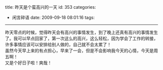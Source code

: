 title: 昨天是个蛮高兴的一天
id: 353
categories:
  - 闲言碎语
date: 2009-09-18 08:01:16
tags:
---

昨天零点的时候，觉得昨天会有高兴的事情发生，到了晚上还真有高兴的事情发生了。我可以早点回家了，第一次这么的高兴，这么轻松，因为学会了工作的转接，许多事情应该可以安排给别人做的，自己就不会太累了！
</br>虽然今天早上来的有点担心，早来了一会，但是不会影响我今天的心情，今天是周五啊！
</br>又是个好日子啦！爽哉！